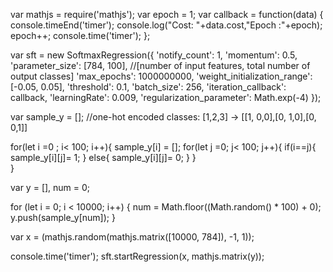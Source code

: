 

var mathjs = require('mathjs');
var epoch = 1;
var callback = function(data) {
    console.timeEnd('timer');
    console.log("Cost: "+data.cost,"Epoch :"+epoch);
    epoch++;
    console.time('timer');
};

var sft = new SoftmaxRegression({
  'notify_count': 1,
  'momentum': 0.5,
  'parameter_size': [784, 100], //[number of  input features, total number of  output classes]
  'max_epochs': 1000000000,
  'weight_initialization_range': [-0.05, 0.05],
  'threshold': 0.1,
  'batch_size': 256,
  'iteration_callback': callback,
  'learningRate': 0.009,
  'regularization_parameter': Math.exp(-4)
});

var sample_y = []; //one-hot encoded classes: [1,2,3] -> [[1, 0,0],[0, 1,0],[0, 0,1]]

for(let i =0 ; i< 100; i++){
  sample_y[i] = [];
  for(let j =0; j< 100; j++){
    if(i==j){
      sample_y[i][j]= 1;
    }
    else{
      sample_y[i][j]= 0;
    }
  }  
}


var y = [],
  num = 0;


for (let i = 0; i < 10000; i++) {
  num = Math.floor((Math.random() * 100) + 0);
  y.push(sample_y[num]);
}

var x = (mathjs.random(mathjs.matrix([10000, 784]), -1, 1));

console.time('timer');
sft.startRegression(x, mathjs.matrix(y));